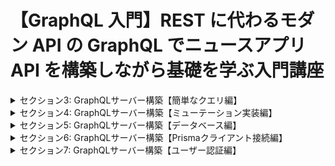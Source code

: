 # 【GraphQL 入門】REST に代わるモダン API の GraphQL でニュースアプリ API を構築しながら基礎を学ぶ入門講座

<details>
<summary> セクション3: GraphQLサーバー構築【簡単なクエリ編】 </summary>

| NO  | 内容                                                      |
| --- | --------------------------------------------------------- |
| 6.  | GraphQL サーバー用にプロジェクトを作成しよう              |
| 7.  | ApolloServer を使ってローカルサーバを構築する準備をしよう |
| 8.  | リゾルバを定義してリゾルバについて理解しよう              |
| 9.  | 実際に Apollo でローカルサーバーを立ち上げよう            |
| 10. | Playground を実際に使って GraphQL を体感してみよう        |
| 11. | スキーマ定義を HackerNews 用に拡張してみよう              |
| 12. | 拡張したスキーマで GraphQL を叩いて確認してみよう         |

</details>

<details>
<summary> セクション4: GraphQLサーバー構築【ミューテーション実装編】 </summary>

| NO  | 内容                                                       |
| --- | ---------------------------------------------------------- |
| 13. | ミューテーション(Mutation)をスキーマとリゾルバで定義しよう |
| 14. | 実際に Mutation クエリを叩いてニュースを投稿してみよう     |
| 15. | スキーマ定義を別ファイルで管理してリファクタリングしよう   |

</details>
<details>
<summary> セクション5: GraphQLサーバー構築【データベース編】 </summary>

| NO  | 内容                                              |
| --- | ------------------------------------------------- |
| 16. | Prisma って何？                                   |
| 17. | Prisma でデータベースの初期化から始めよう         |
| 18. | Prisma のスキーマ設定を行おう                     |
| 19. | Prisma クライアントでデータベース操作をしてみよう |
| 20. | データの永続化ができているかを確認しよう          |

</details>

<details>
<summary> セクション6: GraphQLサーバー構築【Prismaクライアント接続編】 </summary>

| NO  | 内容                                                           |
| --- | -------------------------------------------------------------- |
| 21. | サーバーと Prisma を連携させてデータベースから情報を取り出そう |
| 22. | context をリゾルバで利用してデータベースにアクセスしよう       |
| 23. | 実際に GraphQL を叩いてデータベースに値を格納してみよう        |
| 24. | PrismaStudio を使ってデータベースの中身を確認しよう            |

</details>

<details>
<summary> セクション7: GraphQLサーバー構築【ユーザー認証編】 </summary>

| NO  | 内容                                                    |
| --- | ------------------------------------------------------- |
| 25. | ユーザー認証のための User モデルを追加してみよう        |
| 26. | User と Link モデルの関係を明示的に示そう(外部キー設定) |
| 27. | サインアップとログインの Mutation を設定しよう          |
| 28. | リゾルバを管理するためのリファクタリングしよう          |
| 29. | Mutation リゾルバで新規登録のロジックを作成してみよう   |
| 30. | JWT を使って新規登録するユーザーをトークン化してみよう  |
| 31. | ユーザーログインのリゾルバを作成しよう                  |
| 32. | ニュース投稿用のリゾルバを作成しよう                    |


<!--
| 33.  | ユーザー ID を取得するための util.js ファイル作成を始めよう |
| 34.  | ユーザートークンを複合する関数を生成してみよう              |
| 35.  | ユーザー ID を全てのリゾルバで呼び出せる設定をしてみよう    |
| 36.  | post リゾルバを完成させよう                                 |
| 37.  | Link リゾルバの実装を始めよう                               |
| 38.  | リゾルバ階層って何？parent 引数の意味を理解しよう           |
| 39.  | User リゾルバの実装を始めよう                               |
| 40.  | サーバー側のリゾルバコードをリファクタリングしてみよう      |
| 41.  | 正常に認証できるのかフローを確認してみよう                  |
| 42.  | ログインして実際にニュースを投稿してみよう                  |
-->
</details>
